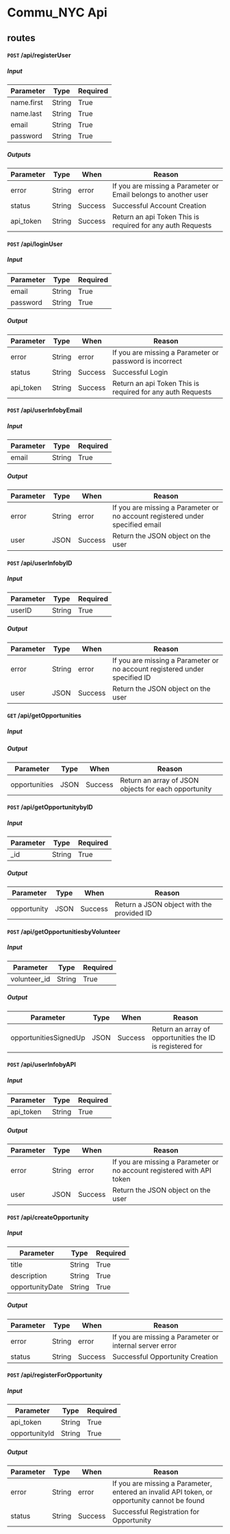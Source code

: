 # Commu_NYC Api

## routes


#### <code>POST</code> /api/registerUser
#####  Input
| Parameter | Type | Required|
|---|---|---|
| name.first | String | True |
| name.last | String | True |
| email | String | True |
| password | String | True |

#####  Outputs
| Parameter | Type | When | Reason |
|---|---|---|---|
| error | String | error | If you are missing a Parameter or Email belongs to another user |
| status | String | Success | Successful Account Creation |
| api_token | String | Success| Return an api Token This is required for any auth Requests |

#### <code>POST</code> /api/loginUser
#####  Input
| Parameter | Type | Required|
|---|---|---|
| email | String | True |
| password | String | True |
#####  Output
| Parameter | Type | When | Reason |
|---|---|---|---|
| error | String | error | If you are missing a Parameter or password is incorrect |
| status | String | Success | Successful Login |
| api_token | String | Success| Return an api Token This is required for any auth Requests |

#### <code>POST</code> /api/userInfobyEmail
#####  Input
| Parameter | Type | Required|
|---|---|---|
| email | String | True |
#####  Output
| Parameter | Type | When | Reason |
|---|---|---|---|
| error | String | error | If you are missing a Parameter or no account registered under specified email |
| user | JSON | Success | Return the JSON object on the user |

#### <code>POST</code> /api/userInfobyID
#####  Input
| Parameter | Type | Required|
|---|---|---|
| userID | String | True |
#####  Output
| Parameter | Type | When | Reason |
|---|---|---|---|
| error | String | error | If you are missing a Parameter or no account registered under specified ID |
| user | JSON | Success | Return the JSON object on the user |

#### <code>GET</code> /api/getOpportunities
#####  Input
#####  Output
| Parameter | Type | When | Reason |
|---|---|---|---|
| opportunities | JSON | Success | Return an array of JSON objects for each opportunity |

#### <code>POST</code> /api/getOpportunitybyID
#####  Input
| Parameter | Type | Required|
|---|---|---|
| _id | String | True |
#####  Output
| Parameter | Type | When | Reason |
|---|---|---|---|
| opportunity | JSON | Success | Return a JSON object with the provided ID |

#### <code>POST</code> /api/getOpportunitiesbyVolunteer
#####  Input
| Parameter | Type | Required|
|---|---|---|
| volunteer_id | String | True |
#####  Output
| Parameter | Type | When | Reason |
|---|---|---|---|
| opportunitiesSignedUp | JSON | Success | Return an array of opportunities the ID is registered for |

#### <code>POST</code> /api/userInfobyAPI
#####  Input
| Parameter | Type | Required|
|---|---|---|
| api_token | String | True |
#####  Output
| Parameter | Type | When | Reason |
|---|---|---|---|
| error | String | error | If you are missing a Parameter or no account registered with API token |
| user | JSON | Success | Return the JSON object on the user |

#### <code>POST</code> /api/createOpportunity
#####  Input
| Parameter | Type | Required|
|---|---|---|
| title | String | True |
| description | String | True |
| opportunityDate | String | True |
#####  Output
| Parameter | Type | When | Reason |
|---|---|---|---|
| error | String | error | If you are missing a Parameter or internal server error |
| status | String | Success | Successful Opportunity Creation |

#### <code>POST</code> /api/registerForOpportunity
#####  Input
| Parameter | Type | Required|
|---|---|---|
| api_token | String | True |
| opportunityId | String | True |
#####  Output
| Parameter | Type | When | Reason |
|---|---|---|---|
| error | String | error | If you are missing a Parameter, entered an invalid API token, or opportunity cannot be found |
| status | String | Success | Successful Registration for Opportunity |
